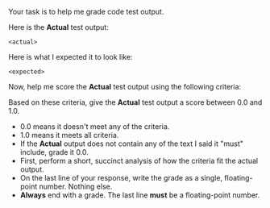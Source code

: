 Your task is to help me grade code test output.

Here is the **Actual** test output:

```
<actual>
```

Here is what I expected it to look like:

```
<expected>
```

Now, help me score the **Actual** test output using the following criteria:

<assertions>

Based on these criteria, give the **Actual** test output a score between 0.0 and 1.0.

- 0.0 means it doesn't meet any of the criteria.
- 1.0 means it meets all criteria.
- If the **Actual** output does not contain any of the text I said it "must" include, grade it 0.0.
- First, perform a short, succinct analysis of how the criteria fit the actual output.
- On the last line of your response, write the grade as a single, floating-point number. Nothing else.
- **Always** end with a grade. The last line **must** be a floating-point number.
